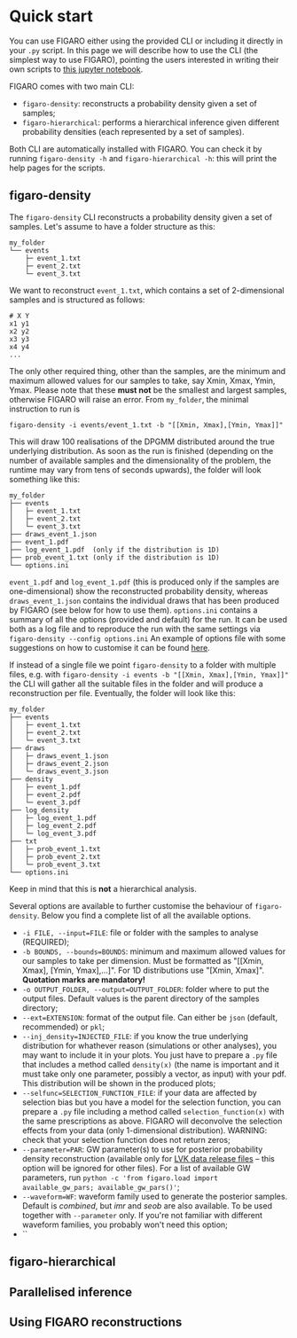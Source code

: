 # Quick start
You can use FIGARO either using the provided CLI or including it directly in your `.py` script. 
In this page we will describe how to use the CLI (the simplest way to use FIGARO), pointing the users interested in writing their own scripts to [this jupyter notebook](https://github.com/sterinaldi/FIGARO/blob/main/introductive_guide.ipynb).

FIGARO comes with two main CLI:
 * `figaro-density`: reconstructs a probability density given a set of samples;
 * `figaro-hierarchical`: performs a hierarchical inference given different probability densities (each represented by a set of samples).
 
 Both CLI are automatically installed with FIGARO. You can check it by running `figaro-density -h` and `figaro-hierarchical -h`: this will print the help pages for the scripts.

## figaro-density

The `figaro-density` CLI reconstructs a probability density given a set of samples. Let's assume to have a folder structure as this:
```
my_folder
└── events
    ├─ event_1.txt
    ├─ event_2.txt
    └─ event_3.txt
```
We want to reconstruct `event_1.txt`, which contains a set of 2-dimensional samples and is structured as follows:
```
# X Y
x1 y1
x2 y2
x3 y3
x4 y4
...
```
The only other required thing, other than the samples, are the minimum and maximum allowed values for our samples to take, say Xmin, Xmax, Ymin, Ymax. Please note that these **must not** be the smallest and largest samples, otherwise FIGARO will raise an error.
From `my_folder`, the minimal instruction to run is 

```figaro-density -i events/event_1.txt -b "[[Xmin, Xmax],[Ymin, Ymax]]"```

This will draw 100 realisations of the DPGMM distributed around the true underlying distribution. As soon as the run is finished (depending on the number of available samples and the dimensionality of the problem, the runtime may vary from tens of seconds upwards), the folder will look something like this:

```
my_folder
├── events
│   ├─ event_1.txt
│   ├─ event_2.txt
│   └─ event_3.txt
├── draws_event_1.json
├── event_1.pdf
├── log_event_1.pdf  (only if the distribution is 1D)
├── prob_event_1.txt (only if the distribution is 1D)
└── options.ini
```

`event_1.pdf` and `log_event_1.pdf` (this is produced only if the samples are one-dimensional) show the reconstructed probability density, whereas `draws_event_1.json` contains the individual draws that has been produced by FIGARO (see below for how to use them).
`options.ini` contains a summary of all the options (provided and default) for the run. It can be used both as a log file and to reproduce the run with the same settings via
```figaro-density --config options.ini```
An example of options file with some suggestions on how to customise it can be found [here](https://github.com/sterinaldi/FIGARO/blob/main/options_example.ini).

If instead of a single file we point `figaro-density` to a folder with multiple files, e.g. with
```figaro-density -i events -b "[[Xmin, Xmax],[Ymin, Ymax]]"```
the CLI will gather all the suitable files in the folder and will produce a reconstruction per file. Eventually, the folder will look like this:
```
my_folder
├── events
│   ├─ event_1.txt
│   ├─ event_2.txt
│   └─ event_3.txt
├── draws
│   ├─ draws_event_1.json
│   ├─ draws_event_2.json
│   └─ draws_event_3.json
├── density
│   ├─ event_1.pdf
│   ├─ event_2.pdf
│   └─ event_3.pdf
├── log_density
│   ├─ log_event_1.pdf
│   ├─ log_event_2.pdf
│   └─ log_event_3.pdf
├── txt
│   ├─ prob_event_1.txt
│   ├─ prob_event_2.txt
│   └─ prob_event_3.txt
└── options.ini
```
Keep in mind that this is **not** a hierarchical analysis.

Several options are available to further customise the behaviour of `figaro-density`. Below you find a complete list of all the available options.

* `-i FILE, --input=FILE`: file or folder with the samples to analyse (REQUIRED);
* `-b BOUNDS, --bounds=BOUNDS`: minimum and maximum allowed values for our samples to take per dimension. Must be formatted as "[[Xmin, Xmax], [Ymin, Ymax],...]". For 1D distributions use "[Xmin, Xmax]". **Quotation marks are mandatory!**
* `-o OUTPUT_FOLDER, --output=OUTPUT_FOLDER`: folder where to put the output files. Default values is the parent directory of the samples directory;
* `--ext=EXTENSION`: format of the output file. Can either be `json` (default, recommended) or `pkl`;
* `--inj_density=INJECTED_FILE`: if you know the true underlying distribution for whathever reason (simulations or other analyses), you may want to include it in your plots. You just have to prepare a `.py` file that includes a method called `density(x)` (the name is important and it must take only one parameter, possibly a vector, as input) with your pdf. This distribution will be shown in the produced plots;
* `--selfunc=SELECTION_FUNCTION_FILE`: if your data are affected by selection bias but you have a model for the selection function, you can prepare a `.py` file including a method called `selection_function(x)` with the same prescriptions as above. FIGARO will deconvolve the selection effects from your data (only 1-dimensional distribution). WARNING: check that your selection function does not return zeros;
* `--parameter=PAR`: GW parameter(s) to use for posterior probability density reconstruction (available only for [LVK data release files](https://gwosc.org/eventapi/html/GWTC/) – this option will be ignored for other files). For a list of available GW parameters, run `python -c 'from figaro.load import available_gw_pars; available_gw_pars()'`;
* `--waveform=WF`: waveform family used to generate the posterior samples. Default is *combined*, but *imr* and *seob* are also available. To be used together with `--parameter` only. If you're not familiar with different waveform families, you probably won't need this option;
* ``

## figaro-hierarchical

## Parallelised inference

## Using FIGARO reconstructions
